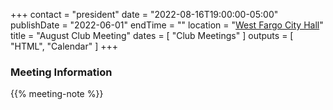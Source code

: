 +++
contact = "president"
date = "2022-08-16T19:00:00-05:00"
publishDate = "2022-06-01"
endTime = ""
location = "[West Fargo City Hall](/places/west-fargo-city-hall/)"
title = "August Club Meeting"
dates = [ "Club Meetings" ]
outputs = [ "HTML", "Calendar" ]
+++
<!--
### Remote Access to Meeting

Those unable to attend this meeting *in-person* are invited to
[participate via Zoom]().
-->

### Meeting Information

{{% meeting-note %}}

